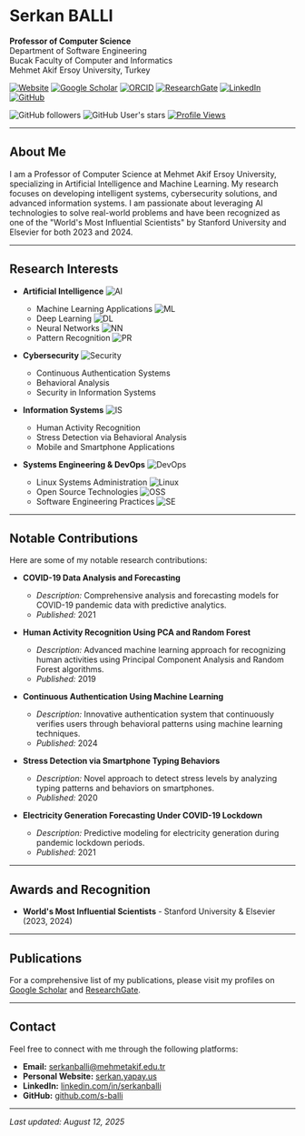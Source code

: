 # Serkan BALLI

**Professor of Computer Science**  
Department of Software Engineering  
Bucak Faculty of Computer and Informatics  
Mehmet Akif Ersoy University, Turkey

[![Website](https://img.shields.io/badge/Website-serkan.yapay.us-green?style=flat-square)](https://serkan.yapay.us/)
[![Google Scholar](https://img.shields.io/badge/Google_Scholar-Profile-blue?style=flat-square)](https://scholar.google.com.tr/citations?user=t3p8cAUAAAAJ&hl=en)
[![ORCID](https://img.shields.io/badge/ORCID-0000--0002--4825--139X-orange?style=flat-square)](https://orcid.org/0000-0002-4825-139X)
[![ResearchGate](https://img.shields.io/badge/ResearchGate-Profile-brightgreen?style=flat-square)](https://www.researchgate.net/profile/Serkan-Balli)
[![LinkedIn](https://img.shields.io/badge/LinkedIn-Profile-0077B5?style=flat-square&logo=linkedin)](https://linkedin.com/in/serkanballi)
[![GitHub](https://img.shields.io/badge/GitHub-s--balli-181717?style=flat-square&logo=github)](https://github.com/s-balli)

![GitHub followers](https://img.shields.io/github/followers/s-balli?style=social)
![GitHub User's stars](https://img.shields.io/github/stars/s-balli?style=social)
[![Profile Views](https://komarev.com/ghpvc/?username=s-balli&color=brightgreen&style=flat-square)](https://github.com/s-balli)

---

## About Me

I am a Professor of Computer Science at Mehmet Akif Ersoy University, specializing in Artificial Intelligence and Machine Learning. My research focuses on developing intelligent systems, cybersecurity solutions, and advanced information systems. I am passionate about leveraging AI technologies to solve real-world problems and have been recognized as one of the "World's Most Influential Scientists" by Stanford University and Elsevier for both 2023 and 2024.

---

## Research Interests

- **Artificial Intelligence** ![AI](https://img.shields.io/badge/AI-Expert-ff6b6b?style=flat-square&logo=ai)
  - Machine Learning Applications ![ML](https://img.shields.io/badge/ML-Advanced-4ecdc4?style=flat-square)
  - Deep Learning ![DL](https://img.shields.io/badge/Deep_Learning-Expert-45b7d1?style=flat-square)
  - Neural Networks ![NN](https://img.shields.io/badge/Neural_Networks-Advanced-96ceb4?style=flat-square)
  - Pattern Recognition ![PR](https://img.shields.io/badge/Pattern_Recognition-Expert-ffeaa7?style=flat-square)

- **Cybersecurity** ![Security](https://img.shields.io/badge/Cybersecurity-Expert-e17055?style=flat-square&logo=security)
  - Continuous Authentication Systems
  - Behavioral Analysis
  - Security in Information Systems

- **Information Systems** ![IS](https://img.shields.io/badge/Info_Systems-Advanced-74b9ff?style=flat-square)
  - Human Activity Recognition
  - Stress Detection via Behavioral Analysis
  - Mobile and Smartphone Applications

- **Systems Engineering & DevOps** ![DevOps](https://img.shields.io/badge/DevOps-Advanced-00b894?style=flat-square&logo=devops)
  - Linux Systems Administration ![Linux](https://img.shields.io/badge/Linux-Expert-FCC624?style=flat-square&logo=linux&logoColor=black)
  - Open Source Technologies ![OSS](https://img.shields.io/badge/Open_Source-Contributor-2d3436?style=flat-square)
  - Software Engineering Practices ![SE](https://img.shields.io/badge/Software_Engineering-Expert-6c5ce7?style=flat-square)

---

## Notable Contributions

Here are some of my notable research contributions:

- **COVID-19 Data Analysis and Forecasting**
  - *Description:* Comprehensive analysis and forecasting models for COVID-19 pandemic data with predictive analytics.
  - *Published:* 2021

- **Human Activity Recognition Using PCA and Random Forest**
  - *Description:* Advanced machine learning approach for recognizing human activities using Principal Component Analysis and Random Forest algorithms.
  - *Published:* 2019

- **Continuous Authentication Using Machine Learning**
  - *Description:* Innovative authentication system that continuously verifies users through behavioral patterns using machine learning techniques.
  - *Published:* 2024

- **Stress Detection via Smartphone Typing Behaviors**
  - *Description:* Novel approach to detect stress levels by analyzing typing patterns and behaviors on smartphones.
  - *Published:* 2020

- **Electricity Generation Forecasting Under COVID-19 Lockdown**
  - *Description:* Predictive modeling for electricity generation during pandemic lockdown periods.
  - *Published:* 2021

---

## Awards and Recognition

- **World's Most Influential Scientists** - Stanford University & Elsevier (2023, 2024)

---

## Publications

For a comprehensive list of my publications, please visit my profiles on [Google Scholar](https://scholar.google.com.tr/citations?user=t3p8cAUAAAAJ&hl=en) and [ResearchGate](https://www.researchgate.net/profile/Serkan-Balli).

---

## Contact

Feel free to connect with me through the following platforms:

- **Email:** serkanballi@mehmetakif.edu.tr
- **Personal Website:** [serkan.yapay.us](https://serkan.yapay.us/)
- **LinkedIn:** [linkedin.com/in/serkanballi](https://linkedin.com/in/serkanballi)
- **GitHub:** [github.com/s-balli](https://github.com/s-balli)

---

*Last updated: August 12, 2025*
